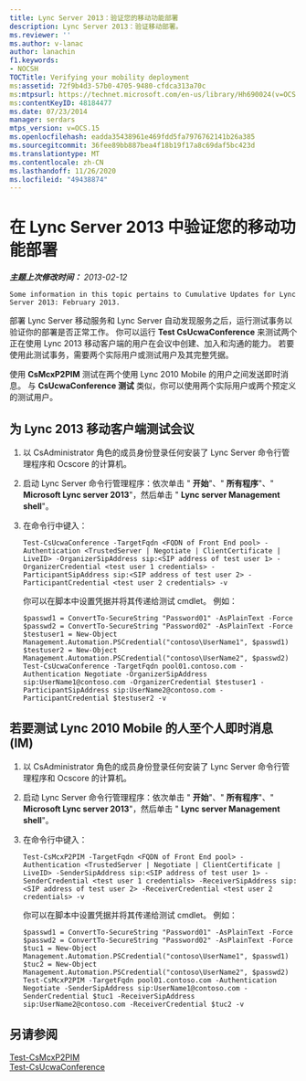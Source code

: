 ```yaml
---
title: Lync Server 2013：验证您的移动功能部署
description: Lync Server 2013：验证移动部署。
ms.reviewer: ''
ms.author: v-lanac
author: lanachin
f1.keywords:
- NOCSH
TOCTitle: Verifying your mobility deployment
ms:assetid: 72f9b4d3-57b0-4705-9480-cfdca313a70c
ms:mtpsurl: https://technet.microsoft.com/en-us/library/Hh690024(v=OCS.15)
ms:contentKeyID: 48184477
ms.date: 07/23/2014
manager: serdars
mtps_version: v=OCS.15
ms.openlocfilehash: eadda35438961e469fdd5fa7976762141b26a385
ms.sourcegitcommit: 36fee89bb887bea4f18b19f17a8c69daf5bc423d
ms.translationtype: MT
ms.contentlocale: zh-CN
ms.lasthandoff: 11/26/2020
ms.locfileid: "49438874"
---
```

# <a name="verifying-your-mobility-deployment-in-lync-server-2013"></a>在 Lync Server 2013 中验证您的移动功能部署

<div data-xmlns="http://www.w3.org/1999/xhtml">

<div class="topic" data-xmlns="http://www.w3.org/1999/xhtml" data-msxsl="urn:schemas-microsoft-com:xslt" data-cs="https://msdn.microsoft.com/">

<div data-asp="https://msdn2.microsoft.com/asp">



</div>

<div id="mainSection">

<div id="mainBody">

<span> </span>

_**主题上次修改时间：** 2013-02-12_

    Some information in this topic pertains to Cumulative Updates for Lync Server 2013: February 2013.

部署 Lync Server 移动服务和 Lync Server 自动发现服务之后，运行测试事务以验证你的部署是否正常工作。 你可以运行 **Test CsUcwaConference** 来测试两个正在使用 Lync 2013 移动客户端的用户在会议中创建、加入和沟通的能力。 若要使用此测试事务，需要两个实际用户或测试用户及其完整凭据。

使用 **CsMcxP2PIM** 测试在两个使用 Lync 2010 Mobile 的用户之间发送即时消息。 与 **CsUcwaConference 测试** 类似，你可以使用两个实际用户或两个预定义的测试用户。

<div>

## <a name="to-test-conferencing-for-lync-2013-mobile-clients"></a>为 Lync 2013 移动客户端测试会议

1.  以 CsAdministrator 角色的成员身份登录任何安装了 Lync Server 命令行管理程序和 Ocscore 的计算机。

2.  启动 Lync Server 命令行管理程序：依次单击 " **开始**"、" **所有程序**"、" **Microsoft Lync server 2013**"，然后单击 " **Lync server Management shell**"。

3.  在命令行中键入：
    
        Test-CsUcwaConference -TargetFqdn <FQDN of Front End pool> -Authentication <TrustedServer | Negotiate | ClientCertificate | LiveID> -OrganizerSipAddress sip:<SIP address of test user 1> -OrganizerCredential <test user 1 credentials> -ParticipantSipAddress sip:<SIP address of test user 2> -ParticipantCredential <test user 2 credentials> -v
    
    你可以在脚本中设置凭据并将其传递给测试 cmdlet。 例如：
    
        $passwd1 = ConvertTo-SecureString "Password01" -AsPlainText -Force
        $passwd2 = ConvertTo-SecureString "Password02" -AsPlainText -Force
        $testuser1 = New-Object Management.Automation.PSCredential("contoso\UserName1", $passwd1)
        $testuser2 = New-Object Management.Automation.PSCredential("contoso\UserName2", $passwd2)
        Test-CsUcwaConference -TargetFqdn pool01.contoso.com -Authentication Negotiate -OrganizerSipAddress sip:UserName1@contoso.com -OrganizerCredential $testuser1 -ParticipantSipAddress sip:UserName2@contoso.com -ParticipantCredential $testuser2 -v

</div>

<div>

## <a name="to-test-person-to-person-instant-messaging-im-for-lync-2010-mobile"></a>若要测试 Lync 2010 Mobile 的人至个人即时消息 (IM) 

1.  以 CsAdministrator 角色的成员身份登录任何安装了 Lync Server 命令行管理程序和 Ocscore 的计算机。

2.  启动 Lync Server 命令行管理程序：依次单击 " **开始**"、" **所有程序**"、" **Microsoft Lync server 2013**"，然后单击 " **Lync server Management shell**"。

3.  在命令行中键入：
    
        Test-CsMcxP2PIM -TargetFqdn <FQDN of Front End pool> -Authentication <TrustedServer | Negotiate | ClientCertificate | LiveID> -SenderSipAddress sip:<SIP address of test user 1> -SenderCredential <test user 1 credentials> -ReceiverSipAddress sip:<SIP address of test user 2> -ReceiverCredential <test user 2 credentials> -v
    
    你可以在脚本中设置凭据并将其传递给测试 cmdlet。 例如：
    
        $passwd1 = ConvertTo-SecureString "Password01" -AsPlainText -Force
        $passwd2 = ConvertTo-SecureString "Password02" -AsPlainText -Force
        $tuc1 = New-Object Management.Automation.PSCredential("contoso\UserName1", $passwd1)
        $tuc2 = New-Object Management.Automation.PSCredential("contoso\UserName2", $passwd2)
        Test-CsMcxP2PIM -TargetFqdn pool01.contoso.com -Authentication Negotiate -SenderSipAddress sip:UserName1@contoso.com -SenderCredential $tuc1 -ReceiverSipAddress sip:UserName2@contoso.com -ReceiverCredential $tuc2 -v

</div>

<div>

## <a name="see-also"></a>另请参阅


[Test-CsMcxP2PIM](https://docs.microsoft.com/powershell/module/skype/Test-CsMcxP2PIM)  
[Test-CsUcwaConference](https://docs.microsoft.com/powershell/module/skype/Test-CsUcwaConference)  
  

</div>

</div>

<span> </span>

</div>

</div>

</div>

